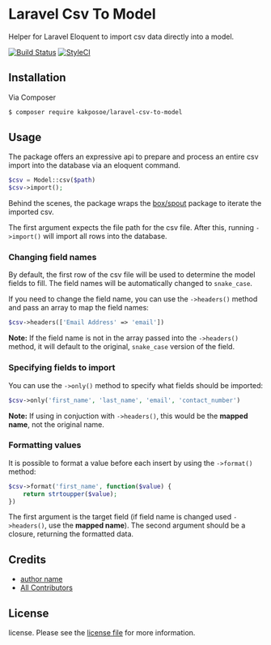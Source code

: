 # Laravel Csv To Model
 Helper for Laravel Eloquent to import csv data directly into a model.

[![Build Status][ico-travis]][link-travis]
[![StyleCI][ico-styleci]][link-styleci]

## Installation

Via Composer

``` bash
$ composer require kakposoe/laravel-csv-to-model
```

## Usage
The package offers an expressive api to prepare and process an entire csv import into the database via an eloquent command.

``` php
$csv = Model::csv($path)
$csv->import();
```

Behind the scenes, the package wraps the [box/spout](https://github.com/box/spout) package to iterate the imported csv.

The first argument expects the file path for the csv file. After this, running `->import()` will import all rows into the database.

### Changing field names
By default, the first row of the csv file will be used to determine the model fields to fill. The field names will be automatically changed to `snake_case`.

If you need to change the field name, you can use the `->headers()` method and pass an array to map the field names:

``` php
$csv->headers(['Email Address' => 'email'])
```

**Note:** If the field name is not in the array passed into the `->headers()` method, it will default to the original, `snake_case` version of the field.

### Specifying fields to import
You can use the `->only()` method to specify what fields should be imported:

``` php
$csv->only('first_name', 'last_name', 'email', 'contact_number')
```

**Note:** If using in conjuction with `->headers()`, this would be the **mapped name**, not the original name.

### Formatting values
It is possible to format a value before each insert by using the `->format()` method:

``` php
$csv->format('first_name', function($value) {
    return strtoupper($value);
})
```

The first argument is the target field (if field name is changed used `->headers()`, use the **mapped name**). The second argument should be a closure, returning the formatted data.

## Credits

- [author name][link-author]
- [All Contributors][link-contributors]

## License

license. Please see the [license file](license.md) for more information.

[ico-version]: https://img.shields.io/packagist/v/kakposoe/csvtomodel.svg?style=flat-square
[ico-downloads]: https://img.shields.io/packagist/dt/kakposoe/csvtomodel.svg?style=flat-square
[ico-travis]: https://img.shields.io/travis/kakposoe/csvtomodel/master.svg?style=flat-square
[ico-styleci]: https://styleci.io/repos/12345678/shield

[link-packagist]: https://packagist.org/packages/kakposoe/csvtomodel
[link-downloads]: https://packagist.org/packages/kakposoe/csvtomodel
[link-travis]: https://travis-ci.org/kakposoe/csvtomodel
[link-styleci]: https://styleci.io/repos/12345678
[link-author]: https://github.com/kakposoe
[link-contributors]: ../../contributors
